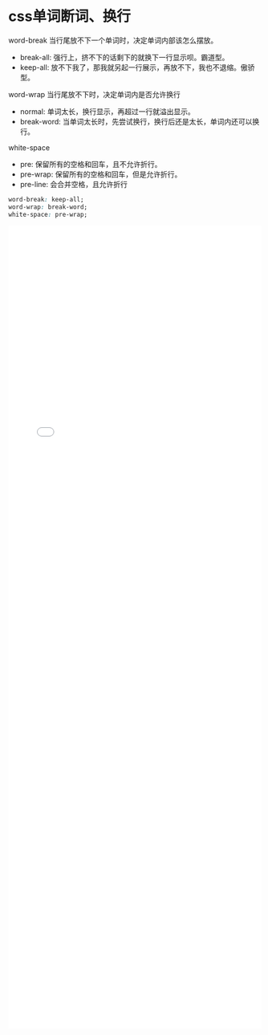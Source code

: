 # css单词断词、换行

word-break 当行尾放不下一个单词时，决定单词内部该怎么摆放。 
* break-all: 强行上，挤不下的话剩下的就换下一行显示呗。霸道型。 
* keep-all: 放不下我了，那我就另起一行展示，再放不下，我也不退缩。傲骄型。

word-wrap 当行尾放不下时，决定单词内是否允许换行 
* normal: 单词太长，换行显示，再超过一行就溢出显示。 
* break-word: 当单词太长时，先尝试换行，换行后还是太长，单词内还可以换行。

white-space
* pre: 保留所有的空格和回车，且不允许折行。 
* pre-wrap: 保留所有的空格和回车，但是允许折行。 
* pre-line: 会合并空格，且允许折行

```css
word-break: keep-all;
word-wrap: break-word;
white-space: pre-wrap;
```

<iframe width="100%" height="1600" src="//jsrun.net/tMpKp/embedded/all/light/" allowfullscreen="allowfullscreen" frameborder="0"></iframe>